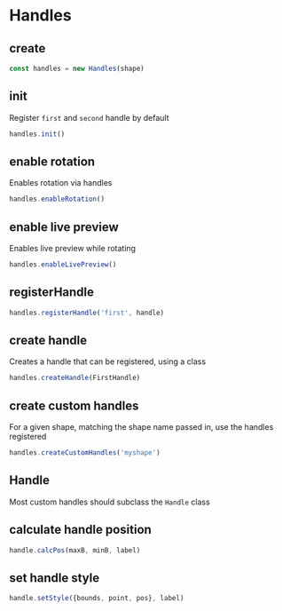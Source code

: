 # Handles

## create

```ts
const handles = new Handles(shape)
```

## init

Register `first` and `second` handle by default

```ts
handles.init()
```

## enable rotation

Enables rotation via handles

```ts
handles.enableRotation()
```

## enable live preview

Enables live preview while rotating

```ts
handles.enableLivePreview()
```

## registerHandle

```ts
handles.registerHandle('first', handle)
```

## create handle

Creates a handle that can be registered, using a class

```ts
handles.createHandle(FirstHandle)
```

## create custom handles

For a given shape, matching the shape name passed in, use the handles registered

```ts
handles.createCustomHandles('myshape')
```

## Handle

Most custom handles should subclass the `Handle` class

## calculate handle position

```ts
handle.calcPos(maxB, minB, label)
```

## set handle style

```ts
handle.setStyle({bounds, point, pos}, label)
```
